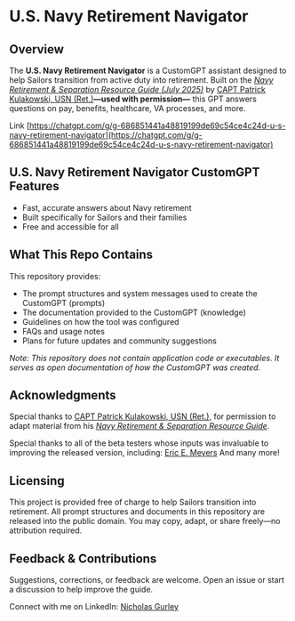 # U.S. Navy Retirement Navigator

## Overview

The **U.S. Navy Retirement Navigator** is a CustomGPT assistant designed to help Sailors transition from active duty into retirement. Built on the [*Navy Retirement & Separation Resource Guide (July 2025)*](https://www.navyretirementguide.com) by [CAPT Patrick Kulakowski, USN (Ret.)](https://www.linkedin.com/in/patrick-kulakowski/)**—used with permission—** this GPT answers questions on pay, benefits, healthcare, VA processes, and more.

Link [https://chatgpt.com/g/g-686851441a48819199de69c54ce4c24d-u-s-navy-retirement-navigator](https://chatgpt.com/g/g-686851441a48819199de69c54ce4c24d-u-s-navy-retirement-navigator)

## **U.S. Navy Retirement Navigator** CustomGPT Features

* Fast, accurate answers about Navy retirement
* Built specifically for Sailors and their families
* Free and accessible for all

## What This Repo Contains

This repository provides:

* The prompt structures and system messages used to create the CustomGPT (prompts)
* The documentation provided to the CustomGPT (knowledge)
* Guidelines on how the tool was configured
* FAQs and usage notes
* Plans for future updates and community suggestions

*Note: This repository does not contain application code or executables. It serves as open documentation of how the CustomGPT was created.*

## Acknowledgments

Special thanks to [CAPT Patrick Kulakowski, USN (Ret.)](https://www.linkedin.com/in/patrick-kulakowski/), for permission to adapt material from his [*Navy Retirement & Separation Resource Guide*](https://www.navyretirementguide.com).

Special thanks to all of the beta testers whose inputs was invaluable to improving the released version, including:
[Eric E. Meyers](https://www.linkedin.com/in/eric-meyers-9640297a/)
And many more!

## Licensing

This project is provided free of charge to help Sailors transition into retirement. All prompt structures and documents in this repository are released into the public domain. You may copy, adapt, or share freely—no attribution required.

## Feedback & Contributions

Suggestions, corrections, or feedback are welcome. Open an issue or start a discussion to help improve the guide.

Connect with me on LinkedIn: [Nicholas Gurley](https://www.linkedin.com/in/nicholasgurley/)